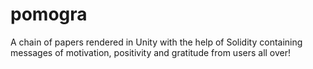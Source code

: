 # pomogra
A chain of papers rendered in Unity with the help of Solidity containing messages of motivation, positivity and gratitude from users all over!   
